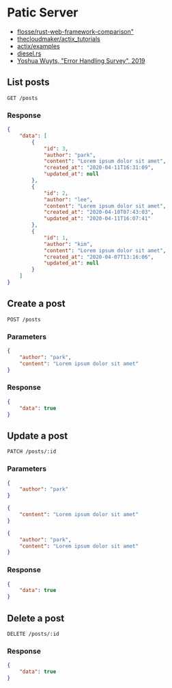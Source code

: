 # Patic Server

* [flosse/rust-web-framework-comparison"](https://github.com/flosse/rust-web-framework-comparison)
* [thecloudmaker/actix_tutorials](https://github.com/thecloudmaker/actix_tutorials)
* [actix/examples](https://github.com/actix/examples)
* [diesel.rs](http://diesel.rs/)
* [Yoshua Wuyts, "Error Handling Survey", 2019](https://blog.yoshuawuyts.com/error-handling-survey/)

## List posts

```
GET /posts
```

### Response

```json
{
    "data": [
        {
            "id": 3,
            "author": "park",
            "content": "Lorem ipsum dolor sit amet",
            "created_at": "2020-04-11T16:31:09",
            "updated_at": null 
        },
        {
            "id": 2,
            "author": "lee",
            "content": "Lorem ipsum dolor sit amet",
            "created_at": "2020-04-10T07:43:03",
            "updated_at": "2020-04-11T16:07:41"
        },
        {
            "id": 1,
            "author": "kim",
            "content": "Lorem ipsum dolor sit amet",
            "created_at": "2020-04-07T13:16:06",
            "updated_at": null
        }
    ]
}
```

## Create a post

```
POST /posts
```

### Parameters

```json
{
    "author": "park",
    "content": "Lorem ipsum dolor sit amet"
}
```

### Response

```json
{
    "data": true
}
```

## Update a post

```
PATCH /posts/:id
```

### Parameters

```json
{
    "author": "park"
}
```

```json
{
    "content": "Lorem ipsum dolor sit amet"
}
```

```json
{
    "author": "park",
    "content": "Lorem ipsum dolor sit amet"
}
```

### Response

```json
{
    "data": true
}
```

## Delete a post

```
DELETE /posts/:id
```

### Response

```json
{
    "data": true
}
```
